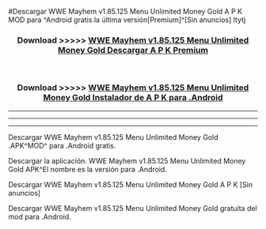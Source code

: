 #Descargar WWE Mayhem v1.85.125 Menu Unlimited Money Gold  A P K MOD para ^Android gratis.la última versión[Premium]^[Sin anuncios] ltytj



<div align="center">
<h3>Download >>>>> <a href="https://es-web.web.app/?es= WWE Mayhem v1.85.125 Menu Unlimited Money Gold ">WWE Mayhem v1.85.125 Menu Unlimited Money Gold  Descargar A P K Premium</a></h3><br>

<h3>Download >>>>> <a href="https://es-web.web.app/?es= WWE Mayhem v1.85.125 Menu Unlimited Money Gold ">WWE Mayhem v1.85.125 Menu Unlimited Money Gold  Instalador de A P K para .Android</a></h3>
</div>


----------------------------------------------------------

----------------------------------------------------------

----------------------------------------------------------

Descargar WWE Mayhem v1.85.125 Menu Unlimited Money Gold  .APK^MOD^ para .Android gratis.

Descargar la aplicación. WWE Mayhem v1.85.125 Menu Unlimited Money Gold  APK^El nombre es la versión para .Android.

Descargar WWE Mayhem v1.85.125 Menu Unlimited Money Gold  A P K [Sin anuncios]

Descargar WWE Mayhem v1.85.125 Menu Unlimited Money Gold  gratuita del mod para .Android.